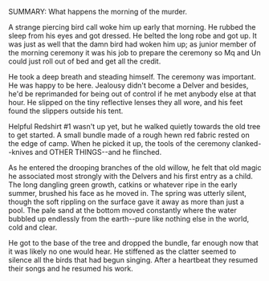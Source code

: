 SUMMARY: What happens the morning of the murder. 

A strange piercing bird call woke him up early that morning.  He rubbed the sleep from his eyes and got dressed.  He belted the long robe and got up. It was just as well that the damn bird had woken him up; as junior member of the morning ceremony it was his job to prepare the ceremony so Mq and Un could just roll out of bed and get all the credit. 

He took a deep breath and steading himself.  The ceremony was important. He was happy to be here. Jealousy didn't become a Delver and besides, he'd be reprimanded for being out of control if he met anybody else at that hour. He slipped on the tiny reflective lenses they all wore, and his feet found the slippers outside his tent. 

Helpful Redshirt #1 wasn't up yet, but he walked quietly towards the old tree to get started.  A small bundle made of a rough hewn red fabric rested on the edge of camp. When he picked it up, the tools of the ceremony clanked--knives and OTHER THINGS--and he flinched. 

As he entered the drooping branches of the old willow, he felt that old magic he associated most strongly with the Delvers and his first entry as a child.  The long dangling green growth, catkins or whatever ripe in the early summer, brushed his face as he moved in.  The spring was utterly silent, though the soft rippling on the surface gave it away as more than just a pool.  The pale sand at the bottom moved constantly where the water bubbled up endlessly from the earth--pure like nothing else in the world, cold and clear. 

He got to the base of the tree and dropped the bundle, far enough now that it was likely no one would hear. He stiffened as the clatter seemed to silence all the birds that had begun singing. After a heartbeat they resumed their songs and he resumed his work. 